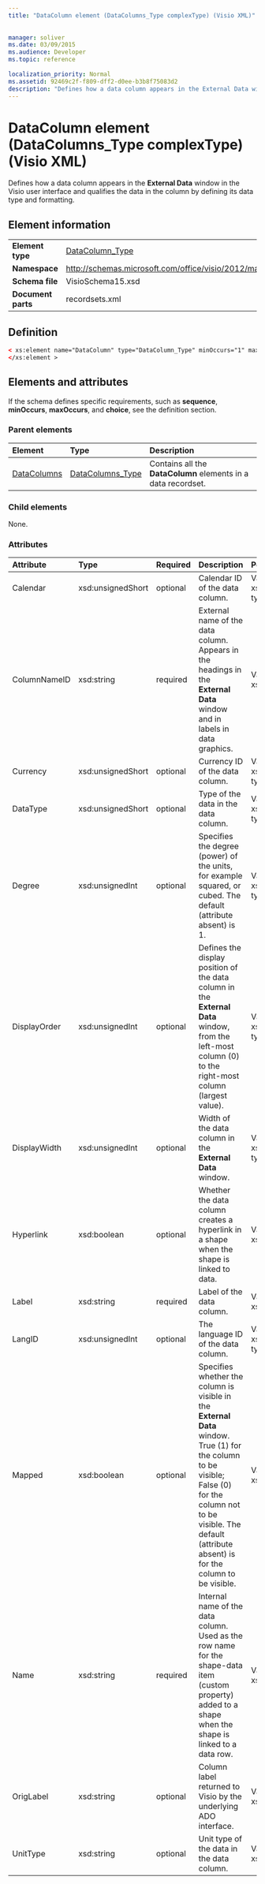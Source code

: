 ```yaml
---
title: "DataColumn element (DataColumns_Type complexType) (Visio XML)"
 
 
manager: soliver
ms.date: 03/09/2015
ms.audience: Developer
ms.topic: reference
 
localization_priority: Normal
ms.assetid: 92469c2f-f809-dff2-d0ee-b3b8f75083d2
description: "Defines how a data column appears in the External Data window in the Visio user interface and qualifies the data in the column by defining its data type and formatting."
---
```


# DataColumn element (DataColumns_Type complexType) (Visio XML)

Defines how a data column appears in the **External Data** window in the Visio user interface and qualifies the data in the column by defining its data type and formatting. 
  
## Element information

|||
|:-----|:-----|
|**Element type** <br/> |[DataColumn_Type](datacolumn_type-complextypevisio-xml.md) <br/> |
|**Namespace** <br/> |http://schemas.microsoft.com/office/visio/2012/main  <br/> |
|**Schema file** <br/> |VisioSchema15.xsd  <br/> |
|**Document parts** <br/> |recordsets.xml  <br/> |
   
## Definition

```XML
< xs:element name="DataColumn" type="DataColumn_Type" minOccurs="1" maxOccurs="unbounded" >
</xs:element >
```

## Elements and attributes

If the schema defines specific requirements, such as **sequence**, **minOccurs**, **maxOccurs**, and **choice**, see the definition section. 
  
### Parent elements

|**Element**|**Type**|**Description**|
|:-----|:-----|:-----|
|[DataColumns](datacolumns-element-datarecordset_type-complextypevisio-xml.md) <br/> |[DataColumns_Type](datacolumns_type-complextypevisio-xml.md) <br/> |Contains all the **DataColumn** elements in a data recordset.  <br/> |
   
### Child elements

None.
  
### Attributes

|**Attribute**|**Type**|**Required**|**Description**|**Possible values**|
|:-----|:-----|:-----|:-----|:-----|
|Calendar  <br/> |xsd:unsignedShort  <br/> |optional  <br/> |Calendar ID of the data column.  <br/> |Values of the xsd:unsignedShort type.  <br/> |
|ColumnNameID  <br/> |xsd:string  <br/> |required  <br/> |External name of the data column. Appears in the headings in the **External Data** window and in labels in data graphics.  <br/> |Values of the xsd:string type.  <br/> |
|Currency  <br/> |xsd:unsignedShort  <br/> |optional  <br/> |Currency ID of the data column.  <br/> |Values of the xsd:unsignedShort type.  <br/> |
|DataType  <br/> |xsd:unsignedShort  <br/> |optional  <br/> |Type of the data in the data column.  <br/> |Values of the xsd:unsignedShort type.  <br/> |
|Degree  <br/> |xsd:unsignedInt  <br/> |optional  <br/> |Specifies the degree (power) of the units, for example squared, or cubed. The default (attribute absent) is 1.  <br/> |Values of the xsd:unsignedInt type.  <br/> |
|DisplayOrder  <br/> |xsd:unsignedInt  <br/> |optional  <br/> |Defines the display position of the data column in the **External Data** window, from the left-most column (0) to the right-most column (largest value).  <br/> |Values of the xsd:unsignedInt type.  <br/> |
|DisplayWidth  <br/> |xsd:unsignedInt  <br/> |optional  <br/> |Width of the data column in the **External Data** window.  <br/> |Values of the xsd:unsignedInt type.  <br/> |
|Hyperlink  <br/> |xsd:boolean  <br/> |optional  <br/> |Whether the data column creates a hyperlink in a shape when the shape is linked to data.  <br/> |Values of the xsd:boolean type.  <br/> |
|Label  <br/> |xsd:string  <br/> |required  <br/> |Label of the data column.  <br/> |Values of the xsd:string type.  <br/> |
|LangID  <br/> |xsd:unsignedInt  <br/> |optional  <br/> |The language ID of the data column.  <br/> |Values of the xsd:unsignedInt type.  <br/> |
|Mapped  <br/> |xsd:boolean  <br/> |optional  <br/> |Specifies whether the column is visible in the **External Data** window. True (1) for the column to be visible; False (0) for the column not to be visible. The default (attribute absent) is for the column to be visible.  <br/> |Values of the xsd:boolean type.  <br/> |
|Name  <br/> |xsd:string  <br/> |required  <br/> |Internal name of the data column. Used as the row name for the shape-data item (custom property) added to a shape when the shape is linked to a data row.  <br/> |Values of the xsd:string type.  <br/> |
|OrigLabel  <br/> |xsd:string  <br/> |optional  <br/> |Column label returned to Visio by the underlying ADO interface.  <br/> |Values of the xsd:string type.  <br/> |
|UnitType  <br/> |xsd:string  <br/> |optional  <br/> |Unit type of the data in the data column.  <br/> |Values of the xsd:string type.  <br/> |
   

